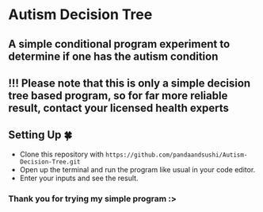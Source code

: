 # Autism Decision Tree
## A simple conditional program experiment to determine if one has the autism condition
## !!! Please note that this is only a simple decision tree based program, so for far more reliable result, contact your licensed health experts

## Setting Up 🍀
- Clone this repository with `https://github.com/pandaandsushi/Autism-Decision-Tree.git`
- Open up the terminal and run the program like usual in your code editor.
- Enter your inputs and see the result.

### Thank you for trying my simple program :>